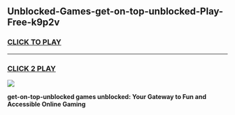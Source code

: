 
## Unblocked-Games-get-on-top-unblocked-Play-Free-k9p2v
<h3>
<a href="https://premium76.site?title=get-on-top-unblocked&ref=19M">CLICK TO PLAY</a></h3>
<hr>

<h3>
<a href="https://premium76.site?title=get-on-top-unblocked&ref=19M">CLICK 2 PLAY</a>
  
</h3>

<a href="https://premium76.site?title=get-on-top-unblocked&ref=19M"><img src="https://clearcache.store/games.png"></a>


**get-on-top-unblocked games unblocked: Your Gateway to Fun and Accessible Online Gaming**
